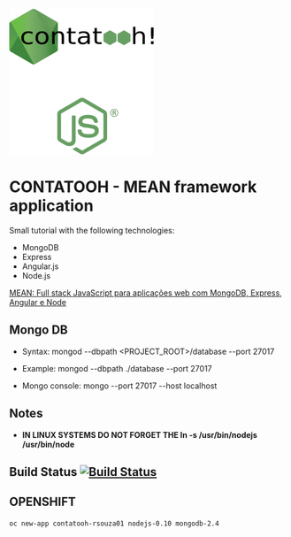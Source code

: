 ![Logo](logo.png)

# CONTATOOH - MEAN framework application

Small tutorial with the following technologies:

* MongoDB
* Express
* Angular.js
* Node.js

[MEAN: Full stack JavaScript para aplicações web com MongoDB, Express, Angular e Node](https://books.google.com.br/books?id=-2eCCwAAQBAJ&printsec=frontcover&hl=pt-BR&source=gbs_ge_summary_r&cad=0#v=onepage&q&f=false)

## Mongo DB

* Syntax:
	mongod --dbpath <PROJECT_ROOT>/database --port 27017

* Example:
	mongod --dbpath ./database --port 27017

* Mongo console:
	mongo --port 27017 --host localhost


## Notes

* __IN LINUX SYSTEMS DO NOT FORGET THE ln -s /usr/bin/nodejs /usr/bin/node__

## Build Status [![Build Status](https://travis-ci.org/rsouza01/contatooh.svg?branch=master)](https://travis-ci.org/rsouza01/contatooh)

## OPENSHIFT


	oc new-app contatooh-rsouza01 nodejs-0.10 mongodb-2.4

